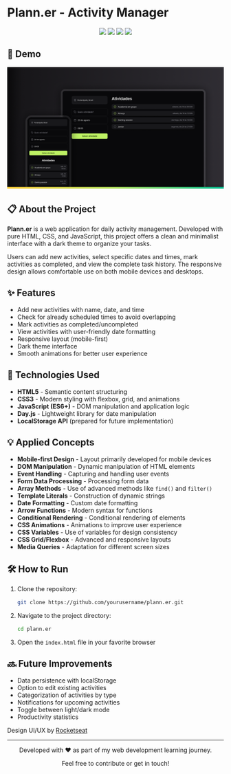 # Plann.er - Activity Manager

<div align="center">
  <img src="https://img.shields.io/badge/HTML5-E34F26?style=for-the-badge&logo=html5&logoColor=white">
  <img src="https://img.shields.io/badge/CSS3-1572B6?style=for-the-badge&logo=css3&logoColor=white">
  <img src="https://img.shields.io/badge/JavaScript-F7DF1E?style=for-the-badge&logo=javascript&logoColor=black">
  <img src="https://img.shields.io/badge/Day.js-FF5F4C?style=for-the-badge&logo=data:image/svg+xml;base64,PHN2ZyB4bWxucz0iaHR0cDovL3d3dy53My5vcmcvMjAwMC9zdmciIHZpZXdCb3g9IjAgMCAyNCAyNCI+PHBhdGggZD0iTTAgMGgyNHYyNEgweiIgZmlsbD0ibm9uZSIvPjxwYXRoIGQ9Ik0xMiAyYTEwIDEwIDAgMSAwIDAgMjAgMTAgMTAgMCAwIDAgMC0yMHptMCAxOGE4IDggMCAxIDEgMC0xNiA4IDggMCAwIDEgMCAxNnoiIGZpbGw9IndoaXRlIi8+PHBhdGggZD0iTTEyIDZoLTJ2NmwyLjI1IDIuMjUgMS40Mi0xLjQyTDEyIDExLjE3VjZ6IiBmaWxsPSJ3aGl0ZSIvPjwvc3ZnPg==&logoColor=white">
</div>

## 📱 Demo

![Plann.er Preview](./images/cover.png)

## 📋 About the Project

**Plann.er** is a web application for daily activity management. Developed with pure HTML, CSS, and JavaScript, this project offers a clean and minimalist interface with a dark theme to organize your tasks.

Users can add new activities, select specific dates and times, mark activities as completed, and view the complete task history. The responsive design allows comfortable use on both mobile devices and desktops.

## ✨ Features

- Add new activities with name, date, and time
- Check for already scheduled times to avoid overlapping
- Mark activities as completed/uncompleted
- View activities with user-friendly date formatting
- Responsive layout (mobile-first)
- Dark theme interface
- Smooth animations for better user experience

## 🚀 Technologies Used

- **HTML5** - Semantic content structuring
- **CSS3** - Modern styling with flexbox, grid, and animations
- **JavaScript (ES6+)** - DOM manipulation and application logic
- **Day.js** - Lightweight library for date manipulation
- **LocalStorage API** (prepared for future implementation)

## 💡 Applied Concepts

- **Mobile-first Design** - Layout primarily developed for mobile devices
- **DOM Manipulation** - Dynamic manipulation of HTML elements
- **Event Handling** - Capturing and handling user events
- **Form Data Processing** - Processing form data
- **Array Methods** - Use of advanced methods like `find()` and `filter()`
- **Template Literals** - Construction of dynamic strings
- **Date Formatting** - Custom date formatting
- **Arrow Functions** - Modern syntax for functions
- **Conditional Rendering** - Conditional rendering of elements
- **CSS Animations** - Animations to improve user experience
- **CSS Variables** - Use of variables for design consistency
- **CSS Grid/Flexbox** - Advanced and responsive layouts
- **Media Queries** - Adaptation for different screen sizes

## 🛠️ How to Run

1. Clone the repository:
   ```bash
   git clone https://github.com/yourusername/plann.er.git
   ```

2. Navigate to the project directory:
   ```bash
   cd plann.er
   ```

3. Open the `index.html` file in your favorite browser

## 🔜 Future Improvements

- Data persistence with localStorage
- Option to edit existing activities
- Categorization of activities by type
- Notifications for upcoming activities
- Toggle between light/dark mode
- Productivity statistics


Design UI/UX by [Rocketseat](https://www.rocketseat.com.br/)

---


<div align="center"> <p>Developed with ❤️ as part of my web development learning journey.</p> <p>Feel free to contribute or get in touch!</p> </div>
